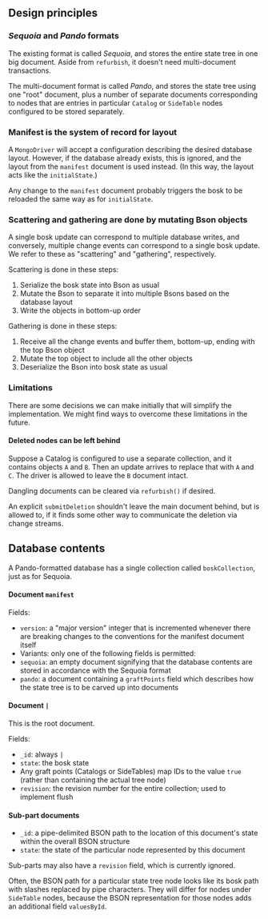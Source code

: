 
## Design principles

### _Sequoia_ and _Pando_ formats

The existing format is called _Sequoia_, and stores the entire state tree in one big document.
Aside from `refurbish`, it doesn't need multi-document transactions.

The multi-document format is called _Pando_, and stores the state tree using one "root" document,
plus a number of separate documents corresponding to nodes that are entries in particular
`Catalog` or `SideTable` nodes configured to be stored separately.

### Manifest is the system of record for layout

A `MongoDriver` will accept a configuration describing the desired database layout.
However, if the database already exists, this is ignored, and the layout from the `manifest` document is used instead.
(In this way, the layout acts like the `initialState`.)

Any change to the `manifest` document probably triggers the bosk to be reloaded
the same way as for `initialState`.

### Scattering and gathering are done by mutating Bson objects

A single bosk update can correspond to multiple database writes,
and conversely, multiple change events can correspond to a single bosk update.
We refer to these as "scattering" and "gathering", respectively.

Scattering is done in these steps:
1. Serialize the bosk state into Bson as usual
2. Mutate the Bson to separate it into multiple Bsons based on the database layout
3. Write the objects in bottom-up order

Gathering is done in these steps:
1. Receive all the change events and buffer them, bottom-up, ending with the top Bson object
2. Mutate the top object to include all the other objects
3. Deserialize the Bson into bosk state as usual

### Limitations

There are some decisions we can make initially that will simplify the implementation.
We might find ways to overcome these limitations in the future.

#### Deleted nodes can be left behind

Suppose a Catalog is configured to use a separate collection, and it contains objects `A` and `B`.
Then an update arrives to replace that with `A` and `C`.
The driver is allowed to leave the `B` document intact.

Dangling documents can be cleared via `refurbish()` if desired.

An explicit `submitDeletion` shouldn't leave the main document behind,
but is allowed to, if it finds some other way to communicate the deletion via change streams.

## Database contents

A Pando-formatted database has a single collection called `boskCollection`, just as for Sequoia.

#### Document `manifest`

Fields:
- `version`: a "major version" integer that is incremented whenever there are breaking changes to
the conventions for the manifest document itself
- Variants: only one of the following fields is permitted:
- `sequoia`: an empty document signifying that the database contents are stored in accordance with the Sequoia format
- `pando`: a document containing a `graftPoints` field which describes how the state tree is to be carved up into documents

#### Document `|`

This is the root document.

Fields:

- `_id`: always `|`
- `state`: the bosk state
- Any graft points (Catalogs or SideTables) map IDs to the value `true` (rather than containing the actual tree node)
- `revision`: the revision number for the entire collection; used to implement flush

#### Sub-part documents

- `_id`: a pipe-delimited BSON path to the location of this document's state within the overall BSON structure
- `state`: the state of the particular node represented by this document

Sub-parts may also have a `revision` field, which is currently ignored.

Often, the BSON path for a particular state tree node looks like its bosk path with slashes replaced by pipe characters.
They will differ for nodes under `SideTable` nodes,
because the BSON representation for those nodes adds an additional field `valuesById`.
